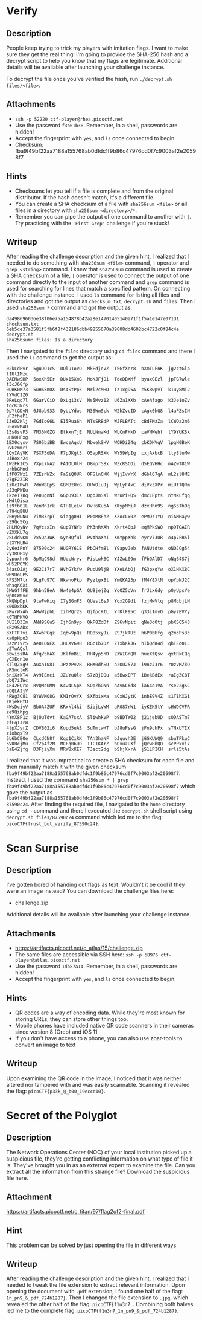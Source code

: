 # Verify

## Description
People keep trying to trick my players with imitation flags. I want to make sure they get the real thing! I'm going to provide the SHA-256 hash and a decrypt script to help you know that my flags are legitimate.
Additional details will be available after launching your challenge instance.

To decrypt the file once you've verified the hash, run `./decrypt.sh files/<file>`.

## Attachments
- `ssh -p 52220 ctf-player@rhea.picoctf.net`
- Use the password `f3b61b38`. Remember, in a shell, passwords are hidden!
- Accept the fingerprint with `yes`, and `ls` once connected to begin.
- Checksum: fba9f49bf22aa7188a155768ab0dfdc1f9b86c47976cd0f7c9003af2e20598f7

## Hints
- Checksums let you tell if a file is complete and from the original distributor. If the hash doesn't match, it's a different file.
- You can create a SHA checksum of a file with `sha256sum <file>` or all files in a directory with `sha256sum <directory>/*`.
- Remember you can pipe the output of one command to another with `|`. Try practicing with the `'First Grep'` challenge if you're stuck!

## Writeup
After reading the challenge description and the given hint, I realized that I needed to do something with `sha256sum <file>` command, `|` operator and `grep <string>` command.
I knew that `sha256sum` command is used to create a SHA checksum of a file, `|` operator is used to connect the output of one command directly to the input of another command and `grep` command is used for searching for lines that match a specified pattern.
On connecting with the challenge instance, I used `ls` command for listing all files and directories and got the output as `checksum.txt`, `decrypt.sh` and `files`.
Then I used `sha256sum *` command and got the output as:
```
da498696036e38f06e75a154878b42a28e14701405140a71f1f5a1e147e071d1  checksum.txt
6eb5ce37a3581f5fb6f8f432186dbb49855670a39008dd4602bc4722c0f84c4e  decrypt.sh
sha256sum: files: Is a directory
```
Then I navigated to the `files` directory using `cd files` command and there I used the `ls` command to get the output as:
```
02kLdPvr  5guDO1cS  DQlu1oVQ  MkEdjeVZ	TSGfXer8  bXmTLFnK  jg2ztGlp  t1UlIMzc
0AEMwSHP  5oxXh5Er  DUx15XmG  MoKJFjOi	TdeDBXMf  byaxGEzl  jpTG7wle  t3cJ6Gfp
0QBK0M73  5uH65mOX  Ds4StPpk  Mrl2cMHD	Tz1xgD5A  c5K8wpvT  k1uy8MT2  tYVdC1Z0
0ReLqo7l  6GarVCiO  DxLqi3sV  Ms5Mvz12	U6Za1XXb  cAehfago  k3Je1oZv  tqcK3Nrs
0pYtGDyN  6JGob933  DyULYdws  N36WmSck	W2hZvcID  cAgx0hQ8  l4aPZsIN  uF2fheP1
13eD2Klj  7GdIoG6L  EI5Rua6h  NTsSRBdP	WJFLBATt  cBdFMzZa  lCWOa2m6  uFoxxMAD
15s8svF3  7M36N0ZG  EtkxnTjE  NULNnaKd	WLCnFHkD  caVHWehf  lY9YUKSk  uHK0HPxg
1BX0cysv  7S05biBB  EwczAgxU  NbwekSHV	WOHDiZ4q  cbKOHVgV  lpgH0BeK  uVGzmmri
1QyIAyVK  7SXF5dDA  F7pJKgt3  O5vpRSXk	WY59WpIg  cxjAxbcB  lty8luMw  uiBoxr24
1WzFkIC5  7XpL7kA2  FA1DL0lH  O8mpr58x	WZcRSCOi  d5EQVHHc  mAZwT81W  urhbGMnd
1fPO7Wz1  7ZEsnWZx  FaSiQOUR  OFSlnCKK	WjjIvWrX  dGbl67gA  mL2zl8ME  v7gF2ZIR
1iUcIRwR  7dnW8EpS  GBMBtUcG  OHWOluJj	WpLyF4xC  diVxZXPr  miUtTQRm  vJ3qPWEu
1kzeT7Bq  7e0ugnNi  GGpU931s  OgbJmSsl	WruPiHQS  dmc1Epts  nYMkLfqq  vMdtOisa
1s9fb01L  7enMn1rk  GTH1LeLw  OvH6KubA	XKypMMiJ  dzxHhn9S  ngS5ThOq  vT94qEUU
2EHy0UNu  7iM83rpT  Giagg0HI  P0pMREh2	XZocCx02  ePMDz1YQ  niAMHayw  vZ9Qc5Cg
2HLMOyNv  7qVcsxIn  Gup9YNYb  PK3nRKAh	Xkrt40pJ  eqMPkSW0  np9TOAIR  vZXXKL7g
2SLddvKm  7x5Qa3WK  Gyn3Qful  PVAhaXhI	XmYppXhk  eyrV73UR  o4p7FB5l  vlXYHLR4
2y6eiPnY  87590c24  HUGRY61E  PbCHfm8l	Y9apvJeb  fANUtdte  oNQJCg54  vy3RDHxy
2ypuxhr6  8pMqC98d  HUqcWryv  PisLwk6C	YJZwL09m  fFbQAlD7  oNq64S7j  wH52POYK
34asQJAj  9E2Ci7r7  HVhGYkYw  PucU9ljB	YXeLAbOj  fG3pxqYw  oX1HkX8C  wR9DoLPS
3FS3M7tr  9LgFu97C  HkwhoPkp  PyzlgxBl	YmQKA23p  fM4Y8XlN  opYpNJ2C  whsqK6Xi
3HWGffFE  9hbn5BeA  Hw4z4pGA  QU8jejZq	YoOZ5qVn  frJix6dy  p0yUpsYe  wp0CW0xc
3KQWpDpt  9twFwHiq  I7ySGmF3  QUesl6sJ	Yqx2G9d1  fzjMwVlq  p8McbjLN  x0ODxbKK
3RwrWxAh  AHwWjpbL  IihMQr2S  QjfpcKtL	YrKlF95C  g33i1myO  pGy7EVYy  x0THPKVQ
3UI1Q3Im  ANd9SGuS  Ijh6n9yp  QkF8ZdDf	ZS6vNpit  gNe3d0tj  pbXSC543  xPX9SADx
3XFTF7vi  AXwbPGqz  Iqbw9pQz  RD85xyJi	ZS7jkTUt  h6P0bHfg  q2mcPs3c  xa0pHpo3
3azP1Vr5  Ae01ONEX  JHLXVG98  RGc1b7Dz	ZTxbKkJG  hIbQdK4d  qhTEo0LL  y2TwAQsl
3bwissRA  AfqV5hAX  JKlfmBiL  RH4yp5nD	ZXWIGnQR  hueXtQsv  qxtRkCQq  yCXEcn1e
3llQZxg9  AuXnIN8I  JPzzPv2R  RHX0dhSU	a2OU257J  i9nzJ3r6  r0zVMZkQ  yRSmctoR
3niXrkT4  Av9IEmci  JZuYuOle  S7zBjDOu	a5BwxEPT  iBekBdEx  raIgZC8T  ybQ7iIWc
4E42FQrx  BVQMsUMN  K4w4LSpK  SOpZbONn	aAv6C6d8  ia64o1VA  rse22gSC  z8QLAIjY
4RWg3C81  BYWVMQ8G  KM1rOvYX  SXfbixMa	aCxWJytK  inbE9V4Z  s1T1hXGi  zKjekGtU
4WsDciyV  Bb0A4ZUF  KRxkl4ki  SibjLvWM	aR087rW1  iyKEK5tY  sHWDCVFR  ze9Qihpg
4YmX8P1z  BjOuTdvt  KaGA7sxA  SliwhkVP	b9BDTW02  j21jebUD  sODASTm7  zfFqIJrW
4lpXJyrZ  CDVB02i6  Kopd5uAS  SuTmtwHT	bJ8uPssG  jFn9chPx  sTNxbYIX  ziobqxT9
5L6bCEOe  CLcdCN8f  Kqq1CiRK  TAh3haNF	bJquvh3E  jGGKUWQ9  sbuTFkuC
5VDBcjMu  CfZp4f2N  MCFq06DD  TIC1KArZ	bOxuzUXf  jQrw8bQO  scPPxxi7
5aE4Zjfg  D3FjiyXm  MRW8xKE7  TJect2dg	bSkjXxrA  jS1LPICH  srli5tAs
```
I realized that it was impractical to create a SHA checksum for each file and then manually match it with the given checksum `fba9f49bf22aa7188a155768ab0dfdc1f9b86c47976cd0f7c9003af2e20598f7`. 
Instead, I used the command `sha256sum * | grep fba9f49bf22aa7188a155768ab0dfdc1f9b86c47976cd0f7c9003af2e20598f7` which gave the output as `fba9f49bf22aa7188a155768ab0dfdc1f9b86c47976cd0f7c9003af2e20598f7 87590c24`.
After finding the required file, I navigated to the `home` directory using `cd ~` command and there I executed the `decrypt.sh` shell script using `decrypt.sh files/87590c24` command which led me to the flag: `picoCTF{trust_but_verify_87590c24}`.

# Scan Surprise

## Description
I've gotten bored of handing out flags as text. Wouldn't it be cool if they were an image instead?
You can download the challenge files here:
- challenge.zip

Additional details will be available after launching your challenge instance.

## Attachments
- https://artifacts.picoctf.net/c_atlas/15/challenge.zip
- The same files are accessible via SSH here: `ssh -p 58976 ctf-player@atlas.picoctf.net`
- Use the password `1db87a14`. Remember, in a shell, passwords are hidden!
- Accept the fingerprint with `yes`, and `ls` once connected to begin.

## Hints
- QR codes are a way of encoding data. While they're most known for storing URLs, they can store other things too.
- Mobile phones have included native QR code scanners in their cameras since version 8 (Oreo) and iOS 11
- If you don't have access to a phone, you can also use zbar-tools to convert an image to text

## Writeup
Upon examining the QR code in the image, I noticed that it was neither altered nor tampered with and was easily scannable.
Scanning it revealed the flag: `picoCTF{p33k_@_b00_19eccd10}`.

# Secret of the Polyglot

## Description
The Network Operations Center (NOC) of your local institution picked up a suspicious file, they're getting conflicting information on what type of file it is. They've brought you in as an external expert to examine the file. Can you extract all the information from this strange file?
Download the suspicious file here.

## Attachment
https://artifacts.picoctf.net/c_titan/97/flag2of2-final.pdf

## Hint
This problem can be solved by just opening the file in different ways

## Writeup
After reading the challenge description and the given hint, I realized that I needed to tweak the file extension to extract relevant information.
Upon opening the document with `.pdf` extension, I found one half of the flag: `1n_pn9_&_pdf_724b1287}`.
Then I changed the file extension to `.jpg`, which revealed the other half of the flag: `picoCTF{f1u3n7_`.
Combining both halves led me to the complete flag: `picoCTF{f1u3n7_1n_pn9_&_pdf_724b1287}`.
